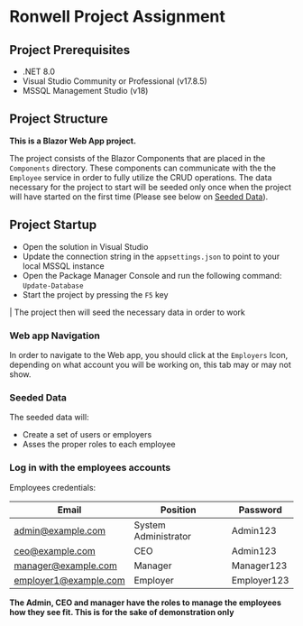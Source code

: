 # Ronwell Project Assignment

## Project Prerequisites

- .NET 8.0
- Visual Studio Community or Professional (v17.8.5)
- MSSQL Management Studio (v18)

## Project Structure

**This is a Blazor Web App project.**

The project consists of the Blazor Components that are placed in the `Components` directory. 
These components can communicate with the the `Employee` service in order to fully utilize the CRUD operations.
The data necessary for the project to start will be seeded only once when the project will have started on the first time (Please see below on [Seeded Data](seeded-data)).

## Project Startup

- Open the solution in Visual Studio
- Update the connection string in the `appsettings.json` to point to your local MSSQL instance
- Open the Package Manager Console and run the following command: `Update-Database`
- Start the project by pressing the `F5` key

| The project then will seed the necessary data in order to work

### Web app Navigation

In order to navigate to the Web app, you should click at the `Employers` Icon, depending on what account you will be working on, this tab may or may not show.

### Seeded Data

The seeded data will:
- Create a set of users or employers
- Asses the proper roles to each employee

### Log in with the employees accounts

Employees credentials:

| Email                 | Position             | Password    |
| --------------------- | -------------------- | ----------- |
| admin@example.com     | System Administrator | Admin123    |
| ceo@example.com       | CEO                  | Admin123    |
| manager@example.com   | Manager              | Manager123  |
| employer1@example.com | Employer             | Employer123 |

**The Admin, CEO and manager have the roles to manage the employees how they see fit. This is for the sake of demonstration only**
